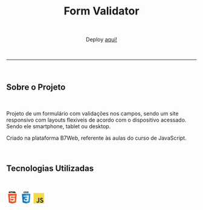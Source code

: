 <h1 align="center">Form Validator</h1>

<br>

<p align="center">Deploy <a href="" target="_blank">aqui!</a></p>

<br>

<hr>

<br>

## Sobre o Projeto

<br>

<p>Projeto de um formulário com validações nos campos, sendo um site responsivo com layouts flexiveis de acordo com o dispositivo acessado. Sendo ele smartphone, tablet ou desktop.</p>

<p>Criado na plataforma B7Web, referente às aulas do curso de JavaScript.</p>

<br>

## Tecnologias Utilizadas

<br>

<code><img height="32" src="https://raw.githubusercontent.com/github/explore/80688e429a7d4ef2fca1e82350fe8e3517d3494d/topics/html/html.png" alt="HTML5"/></code>
<code><img height="32" src="https://raw.githubusercontent.com/github/explore/80688e429a7d4ef2fca1e82350fe8e3517d3494d/topics/css/css.png" alt="CSS"/></code>
<code><img height="28" src="https://raw.githubusercontent.com/github/explore/80688e429a7d4ef2fca1e82350fe8e3517d3494d/topics/javascript/javascript.png" alt="JavaScript"/></code>